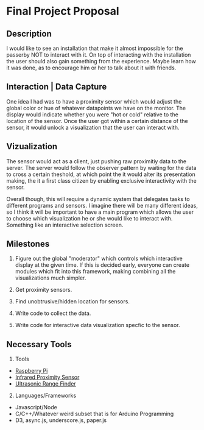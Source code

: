 # Final Project Proposal

## Description

I would like to see an installation that make it almost impossible for the
passerby NOT to interact with it. On top of interacting with the installation
the user should also gain something from the experience. Maybe learn how it was
done, as to encourage him or her to talk about it with friends.

## Interaction | Data Capture

One idea I had was to have a proximity sensor which would adjust the global
color or hue of whatever datapoints we have on the monitor. The display would
indicate whether you were "hot or cold" relative to the location of the sensor.
Once the user got within a certain distance of the sensor, it would unlock a
visualization that the user can interact with.

## Vizualization

The sensor would act as a client, just pushing raw proximitiy data to the
server. The server would follow the observer pattern by waiting for the data
to cross a certain theshold, at which point the it would alter its presentation
making, the it a first class citizen by enabling exclusive interactivity with
the sensor.

Overall though, this will require a dynamic system that delegates tasks to
different programs and sensors. I imagine there will be many different ideas,
so I think it will be important to have a main program which allows the user
to choose which visualization he or she would like to interact with. Something
like an interactive selection screen.

## Milestones

1) Figure out the global "moderator" which controls which interactive display
at the given time. If this is decided early, everyone can create modules which
fit into this framework, making combining all the visualizations much simpler.

2) Get proximity sensors.

3) Find unobtrusive/hidden location for sensors.

4) Write code to collect the data.

5) Write code for interactive data visualization specfic to the sensor.

## Necessary Tools

1) Tools

  * [Raspberry Pi](http://www.raspberrypi.org/)
  * [Infrared Proximity Sensor](https://www.sparkfun.com/products/8958)
  * [Ultrasonic Range Finder](https://www.sparkfun.com/products/639)

2) Languages/Frameworks
  * Javascript/Node
  * C/C++/Whatever weird subset that is for Arduino Programming
  * D3, async.js, underscore.js, paper.js
